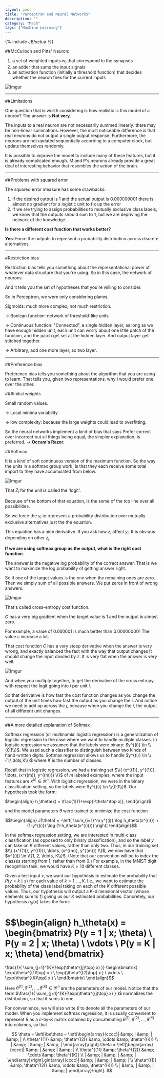 ```yaml
---
layout: post
title: "Perceptron and Neural Networks"
description: ""
category: "Mach"
tags: ["Machine Learning"]
---
```

{% include JB/setup %}

<!--more-->

##McCulloch and Pitts' Neuron:

1. a set of weighted inputs $w_i$ that correspond to the synapses
2. an adder that sums the input signals
3. an activation function (initially a threshold function) that decides
whether the neuron fires for the current inputs

![Imgur](http://i.imgur.com/83irn3l.png)

---

##Limitations

One question that is worth considering is how realistic is this model of
a neuron? The answer is **Not very**.

The inputs to a real neuron are not necessarily summed linearly: there
may be non-linear summations. However, the most noticeable difference is
that real neurons do not output a single output response. Furthermore,
the neurons are not updated sequentially according to a computer clock,
but update themselves randomly.

It is possible to improve the model to include many of these features,
but it is already complicated enough. M and P's neurons already 
provide a great deal of interesting behavior that resembles the action 
of the brain.

---

##Problems with squared error

The squared error measure has some drawbacks:

1. If the desired output is 1 and the actual output is 0.000000001
there is almost no gradient for a logistic unit to fix up the error
2. If we are trying to assign probabilities to mutually exclusive class
labels, we know that the outputs should sum to 1, but we are depriving
the network of the knowledge.

**Is there a different cost function that works better?**

**Yes**: Force the outputs to represent a probability distribution across
discrete alternatives.

---

#Restriction bias

Restriction bias tells you something about the representational power
of whatever data structure that you're using.
So in this case, the network of neurons.

And it tells you the set of hypotheses that you're willing to consider.

So in Perceptron, we were only considering planes. 

Sigmoids: much more complex, not much restriction.

$\rightarrow$ Boolean function: network of threshold-like units 

$\rightarrow$ Continuous function: "Connected", a single hidden layer,
as long as we have enough hidden unit, each unit can worry about one
little patch of the function, and the patch get set at the hidden layer.
And output layer get stitched together.

$\rightarrow$ Arbitrary, add one more layer, so two layer. 

---

##Preference bias

Preference bias tells you something about the algorithm that you are using 
to learn. That tells you, given two representations, why I would 
prefer one over the other. 

###Initial weights

Small random values.

$\rightarrow$ Local minima variability

$\rightarrow$ low complexity: because the large weights could lead to 
overfitting.

So the neural networks implement a kind of bias that says Prefer correct
over incorrect but all things being equal, the simpler explanation, is 
preferred. $\rightarrow$ **Occam's Razor**.

##Softmax

It is a kind of soft continuous version of the maximum function. 
So the way the units in a softmax group work, is that they each 
receive some total import to they have accumulated from below. 

![Imgur](http://i.imgur.com/Tp55CUW.png)

That $Z_i$ for the unit is called the 'logit'. 

Because of the bottom of that equation, is the some of the top line over 
all possibilities. 

So we force the $y_i$ to represent a probability distribution over
mutually exclusive alternatives just the the equation.

This equation has a nice derivative. If you ask how $z_i$ affect $y_i$.
It is obvious depending on other $z_i$. 

**If we are using softmax group as the output, what is the right cost
function**.

The answer is the negative log probability of the correct answer.
That is we want to maximize the log probability of getting answer right.

So if one of the target values is the one when the remaining ones are
zero. Then we simply sum of all possible answers. We put zeros in front
of wrong answers. 

![Imgur](http://i.imgur.com/n0HtEJE.png)

That's called cross-entropy cost function.

$C$ has a very big gradient when the target value is 1 and the output 
is almost zero.

For example, a value of 0.000001 is much better than 0.000000001
The value $c$ increase a lot.

That cost function $C$ has a very steep derivative when the answer is very
wrong, and exactly balanced the fact with the way that output changes It
should change the input divided by $z$. It is very flat when the answer 
is very well.

![Imgur](http://i.imgur.com/EhO7CA0.png)

And when you multiply together, to get the derivative of the cross entropy.
with respect the logit going into $i$ per unit $i$. 

So that derivative is how fast the cost function changes as you change 
the output of the unit times how fast the output as you change the $i$.
And notice we need to add up across the $j$, because when you change the 
$i$, the output of all different unit changes. 

---

##A more detailed explanation of Softmax

Softmax regression (or multinomial logistic regression) is a generalization of logistic regression to the case where 
we want to handle multiple classes. In logistic regression we assumed that the labels 
were binary: $y^{(i)} \in \\{0,1\\}$. 
We used such a classifier to distinguish between two kinds of hand-written digits. Softmax regression allows us 
to handle $y^{(i)} \in \\{1,\ldots,K\\}$ where $K$ is the number of classes.

Recall that in logistic regression, we had a training set $\\{ (x^{(1)}, y^{(1)}), \ldots, (x^{(m)}, y^{(m)}) \\}$ 
of $m$ labeled examples, where the input features are $x^{(i)} \in \Re^{n}$. 
With logistic regression, we were in the binary classification setting, so the labels were $y^{(i)} \in \\{0,1\\}$. 
Our hypothesis took the form:

$\begin{align}
h_\theta(x) = \frac{1}{1+\exp(-\theta^\top x)},
\end{align}$

and the model parameters $\theta$ were trained to minimize the cost function

$$\begin{align}
J(\theta) = -\left[ \sum_{i=1}^m y^{(i)} \log h_\theta(x^{(i)}) + (1-y^{(i)}) \log (1-h_\theta(x^{(i)})) \right]
\end{align}$$

In the softmax regression setting, we are interested in multi-class classification (as opposed to only binary 
classification), and so the label $y$ can take on $K$ different values, rather than only two. 
Thus, in our training set $\\{ (x^{(1)}, y^{(1)}), \ldots, (x^{(m)}, y^{(m)}) \\}$, we now have that 
$y^{(i)} \in \\{1, 2, \ldots, K\\}$. (Note that our convention will be to index the classes starting from 1, 
rather than from 0.) For example, in the MNIST digit recognition task, we would have $K=10$ different classes.

Given a test input $x$, we want our hypothesis to estimate the probability that $P(y=k \mid x)$ 
for each value of $k = 1, \ldots, K$. I.e., we want to estimate the probability of the class label taking on each of 
the $K$ different possible values. Thus, our hypothesis will output a $K$-dimensional vector (whose elements sum to 1) 
giving us our $K$ estimated probabilities. Concretely, our hypothesis $h_{\theta}(x)$ takes the form:

$$\begin{align}
h_\theta(x) = 
\begin{bmatrix} 
P(y = 1 | x; \theta) \\
P(y = 2 | x; \theta) \\
\vdots \\
P(y = K | x; \theta)
\end{bmatrix}
=
\frac{1}{ \sum_{j=1}^{K}{\exp(\theta^{(j)\top} x) }}
\begin{bmatrix}
\exp(\theta^{(1)\top} x ) \\
\exp(\theta^{(2)\top} x ) \\
\vdots \\
\exp(\theta^{(K)\top} x ) \\
\end{bmatrix}
\end{align}$$

Here $\theta^{(1)}, \theta^{(2)}, \ldots, \theta^{(K)} \in \Re^{n}$ are the parameters of our model. 
Notice that the term $\frac{1}{ \sum_{j=1}^{K}{\exp(\theta^{(j)\top} x) } }$ 
normalizes the distribution, so that it sums to one.

For convenience, we will also write $\theta$ to denote all the parameters of our model. When you implement 
softmax regression, it is usually convenient to represent $\theta$ as a $n$-by-$K$ matrix obtained by 
concatenating $\theta^{(1)}, \theta^{(2)}, \ldots, \theta^{(K)}$ into columns, so that

$$
\theta = \left[\be\theta = \left[\begin{array}{cccc}| &amp; | &amp; | &amp; | \\
\theta^{(1)} &amp; \theta^{(2)} &amp; \cdots &amp; \theta^{(K)} \\
| &amp; | &amp; | &amp; |
\end{array}\right].\theta = \left[\begin{array}{cccc}| &amp; | &amp; | &amp; | \\
\theta^{(1)} &amp; \theta^{(2)} &amp; \cdots &amp; \theta^{(K)} \\
| &amp; | &amp; | &amp; |
\end{array}\right].gin{array}{cccc}| &amp; | &amp; | &amp; | \\
\theta^{(1)} &amp; \theta^{(2)} &amp; \cdots &amp; \theta^{(K)} \\
| &amp; | &amp; | &amp; |
\end{array}\right].
$$
